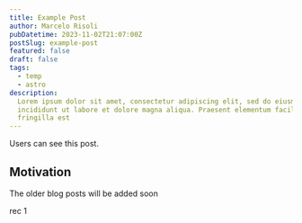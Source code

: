 ```yaml
---
title: Example Post
author: Marcelo Risoli
pubDatetime: 2023-11-02T21:07:00Z
postSlug: example-post
featured: false
draft: false
tags:
  - temp
  - astro
description:
  Lorem ipsum dolor sit amet, consectetur adipiscing elit, sed do eiusmod tempor
  incididunt ut labore et dolore magna aliqua. Praesent elementum facilisis leo vel
  fringilla est
---
```


Users can see this post.

## Motivation

The older blog posts will be added soon

rec 1
